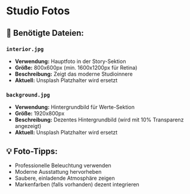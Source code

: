 # Studio Fotos

## 📸 Benötigte Dateien:

### `interior.jpg`
- **Verwendung:** Hauptfoto in der Story-Sektion
- **Größe:** 800x600px (min. 1600x1200px für Retina)
- **Beschreibung:** Zeigt das moderne Studioinnere
- **Aktuell:** Unsplash Platzhalter wird ersetzt

### `background.jpg`  
- **Verwendung:** Hintergrundbild für Werte-Sektion
- **Größe:** 1920x800px
- **Beschreibung:** Dezentes Hintergrundbild (wird mit 10% Transparenz angezeigt)
- **Aktuell:** Unsplash Platzhalter wird ersetzt

## 💡 Foto-Tipps:
- Professionelle Beleuchtung verwenden
- Moderne Ausstattung hervorheben
- Saubere, einladende Atmosphäre zeigen
- Markenfarben (falls vorhanden) dezent integrieren 